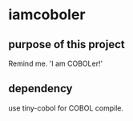 iamcoboler
==========

purpose of this project
-----------------------
 Remind me. 'I am COBOLer!'

dependency
----------
 use tiny-cobol for COBOL compile. 
